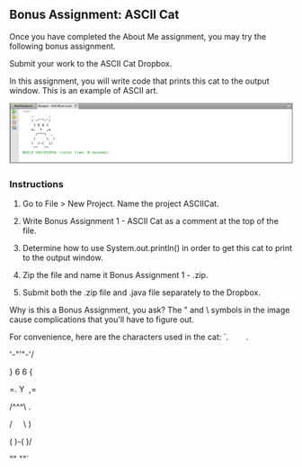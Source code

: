 ## Bonus Assignment: ASCII Cat

Once you have completed the About Me assignment, you may try the following bonus assignment.

Submit your work to the ASCII Cat Dropbox.

In this assignment, you will write code that prints this cat to the output window. This is an example of ASCII art. 

![](Images/ASCII_Cat.png)


### Instructions

1. Go to File > New Project. Name the project ASCIICat.

2. Write Bonus Assignment 1 - ASCII Cat as a comment at the top of the file. 

3. Determine how to use System.out.println() in order to get this cat to print to the output window. 

4. Zip the file and name it Bonus Assignment 1 - <insert your name here>.zip.

5. Submit both the .zip file and .java file separately to the Dropbox.
  

Why is this a Bonus Assignment, you ask? The " and \ symbols in the image cause complications that you'll have to figure out.


For convenience, here are the characters used in the cat:
`.        .

 \'-"'"-'/

} 6 6 {

=. Y  ,=

/^^^\ .

/     \ ) 

( )-( )/ 

"" ""`

